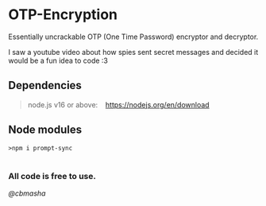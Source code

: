 # OTP-Encryption

Essentially uncrackable OTP (One Time Password) encryptor and decryptor.

I saw a youtube video about how spies sent secret messages and decided it would be a fun idea to code :3

## Dependencies

> node.js v16 or above:&nbsp;&nbsp;&nbsp;&nbsp;https://nodejs.org/en/download

## Node modules

```console
>npm i prompt-sync
```

#

### All code is free to use.
*@cbmasha*